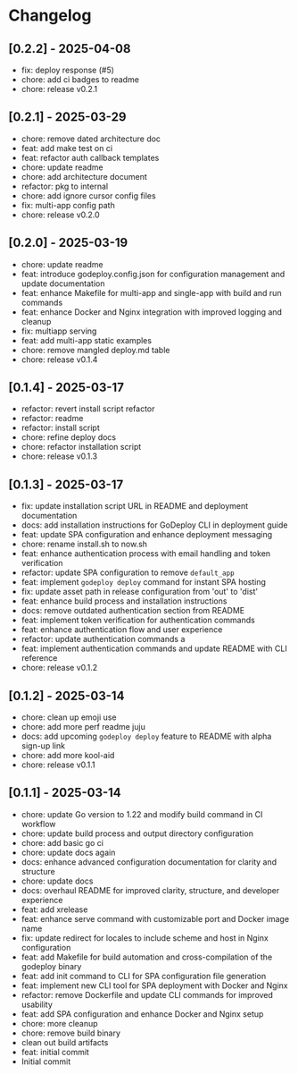 # Changelog

## [0.2.2] - 2025-04-08

* fix: deploy response (#5)
* chore: add ci badges to readme
* chore: release v0.2.1

## [0.2.1] - 2025-03-29

* chore: remove dated architecture doc
* feat: add make test on ci
* feat: refactor auth callback templates
* chore: update readme
* chore: add architecture document
* refactor: pkg to internal
* chore: add ignore cursor config files
* fix: multi-app config path
* chore: release v0.2.0

## [0.2.0] - 2025-03-19

* chore: update readme
* feat: introduce godeploy.config.json for configuration management and update documentation
* feat: enhance Makefile for multi-app and single-app with build and run commands
* feat: enhance Docker and Nginx integration with improved logging and cleanup
* fix: multiapp serving
* feat: add multi-app static examples
* chore: remove mangled deploy.md table
* chore: release v0.1.4

## [0.1.4] - 2025-03-17

* refactor: revert install script refactor
* refactor: readme
* refactor: install script
* chore: refine deploy docs
* chore: refactor installation script
* chore: release v0.1.3

## [0.1.3] - 2025-03-17

* fix: update installation script URL in README and deployment documentation
* docs: add installation instructions for GoDeploy CLI in deployment guide
* feat: update SPA configuration and enhance deployment messaging
* chore: rename install.sh to now.sh
* feat: enhance authentication process with email handling and token verification
* refactor: update SPA configuration to remove `default_app`
* feat: implement `godeploy deploy` command for instant SPA hosting
* fix: update asset path in release configuration from 'out' to 'dist'
* feat: enhance build process and installation instructions
* docs: remove outdated authentication section from README
* feat: implement token verification for authentication commands
* feat: enhance authentication flow and user experience
* refactor: update authentication commands a
* feat: implement authentication commands and update README with CLI reference
* chore: release v0.1.2

## [0.1.2] - 2025-03-14

* chore: clean up emoji use
* chore: add more perf readme juju
* docs: add upcoming `godeploy deploy` feature to README with alpha sign-up link
* chore: add more kool-aid
* chore: release v0.1.1

## [0.1.1] - 2025-03-14

* chore: update Go version to 1.22 and modify build command in CI workflow
* chore: update build process and output directory configuration
* chore: add basic go ci
* chore: update docs again
* docs: enhance advanced configuration documentation for clarity and structure
* chore: update docs
* docs: overhaul README for improved clarity, structure, and developer experience
* feat: add xrelease
* feat: enhance serve command with customizable port and Docker image name
* fix: update redirect for locales to include scheme and host in Nginx configuration
* feat: add Makefile for build automation and cross-compilation of the godeploy binary
* feat: add init command to CLI for SPA configuration file generation
* feat: implement new CLI tool for SPA deployment with Docker and Nginx
* refactor: remove Dockerfile and update CLI commands for improved usability
* feat: add SPA configuration and enhance Docker and Nginx setup
* chore: more cleanup
* chore: remove build binary
* clean out build artifacts
* feat: initial commit
* Initial commit

